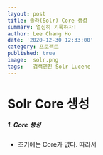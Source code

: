 ```yaml
---
layout: post
title: 솔라(Solr) Core 생성
summary: 열심히 기록하자!
author: Lee Chang Ho
date: '2020-12-30 12:33:00'
category: 프로젝트
published: true
image:  solr.png
tags:   검색엔진 Solr Lucene
---
```

# Solr Core 생성 

##### 1. Core 생성
- 초기에는 Core가 없다. 따라서 
<!--stackedit_data:
eyJoaXN0b3J5IjpbMTUyMjg5NjYwOCwtMTIyOTAyMjY5NV19
-->